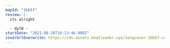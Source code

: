 ```yaml
---
mapId: "1bb5f"
review: |-
  its alright

  - dylN -
startDate: "2021-08-28T18:13:46.000Z"
coverUrlOverwrite: https://cdn.assets.beatleader.xyz/songcover-1bb5f-cover.jpg
---
```

